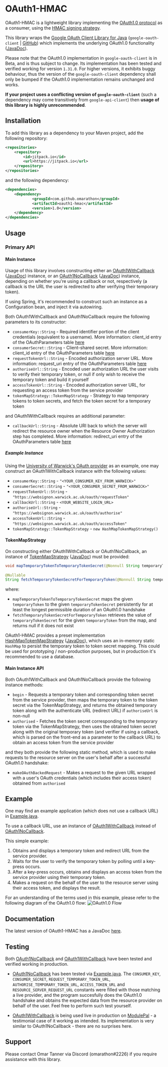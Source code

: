 # OAuth1-HMAC

OAuth1-HMAC is a lightweight library implementing the [OAuth1.0 protocol](https://en.wikipedia.org/wiki/OAuth) as a consumer, using the [HMAC signing strategy](https://en.wikipedia.org/wiki/HMAC).

This library wraps the [Google OAuth Client Library for Java](https://developers.google.com/api-client-library/java/google-oauth-java-client) (`google-oauth-client` | [GitHub](https://github.com/googleapis/google-oauth-java-client)) which implements the underlying OAuth1.0 functionality ([JavaDoc](https://googleapis.dev/java/google-oauth-client/1.25.0/com/google/api/client/auth/oauth/package-summary.html)).

Please note that the OAuth1.0 implementation in `google-oauth-client` is in Beta, and is thus subject to change. Its implementation has been tested and verified working for version `1.31.0`. For higher versions, it exhibits buggy behaviour, thus the version of the `google-oauth-client` dependency shall only be bumped if the OAuth1.0 implementation remains unchanged and works.
 
**If your project uses a conflicting version of `google-oauth-client`** (such a dependency may come transitively from `google-api-client`) then **usage of this library is highly unrecommended**.

## Installation

To add this library as a dependency to your Maven project, add the following repository:

```xml
<repositories>
	<repository>
		<id>jitpack.io</id>
		<url>https://jitpack.io</url>
	</repository>
</repositories>
```

and the following dependency:
```xml
<dependencies>
	<dependency>
	    	<groupId>com.github.omarathon</groupId>
	    	<artifactId>oauth1-hmac</artifactId>
	    	<version>1.0</version>
	</dependency>
</dependencies>
```

## Usage

### Primary API

#### Main Instance

Usage of this library involves constructing either an [OAuth1WithCallback](src/main/java/oauth1/OAuth1WithCallback.java) ([JavaDoc](https://omarathon.github.io/oauth1-hmac/oauth1/OAuth1WithCallback.html)) instance, or an [OAuth1NoCallback](src/main/java/oauth1/OAuth1NoCallback.java) ([JavaDoc](https://omarathon.github.io/oauth1-hmac/oauth1/OAuth1NoCallback.html)) instance, depending on whether you're using a callback or not, respectively (a callback is the URL the user is redirected to after verifying their temporary token).

If using Spring, it's recommended to construct such an instance as a Configuration bean, and inject it via autowiring.

Both OAuth1WithCallback and OAuth1NoCallback require the following parameters to its constructor:
* `consumerKey::String` - Required identifier portion of the client credentials (equivalent to a username). More information: client_id entry of the OAuthParameters table [here](https://www.iana.org/assignments/oauth-parameters/oauth-parameters.xhtml)
* `consumerSecret::String` -  Client-shared secret. More information: client_id entry of the OAuthParameters table [here](https://www.iana.org/assignments/oauth-parameters/oauth-parameters.xhtml)
* `requestTokenUrl::String` -  Encoded authorization server URL. More information: request_uri entry of the OAuthParameters table [here](https://www.iana.org/assignments/oauth-parameters/oauth-parameters.xhtml)
* `authoriseUrl::String` -  Encoded user authorization URL the user visits to verify their temporary token, or null if only wish to receive the temporary token and build it yourself
* `accessTokenUrl::String` -  Encoded authorization server URL, for requesting an access token from the service provider
* `tokenMapStrategy::TokenMapStrategy` -  Strategy to map temporary tokens to token secrets, and fetch the token secret for a temporary token

and OAuth1WithCallback requires an additional parameter:
* `callbackUrl::String` -  Absolute URI back to which the server will redirect the resource owner when the Resource Owner Authorization step has completed. More information: redirect_uri entry of the OAuthParameters table [here](https://www.iana.org/assignments/oauth-parameters/oauth-parameters.xhtml)

##### Example Instance

Using the [University of Warwick's OAuth provider](https://warwick.ac.uk/services/its/servicessupport/web/sign-on/help/oauth/apis/) as an example, one may construct an OAuth1WithCallback instance with the following values:
* `consumerKey::String` - `"<YOUR_CONSUMER_KEY_FROM_WARWICK>"`
* `consumerSecret::String` - `"<YOUR_CONSUMER_SECRET_FROM_WARWICK>"`
* `requestTokenUrl::String` - `"https://websignon.warwick.ac.uk/oauth/requestToken"`
* `callbackUrl::String` - `<YOUR_WEBSITE_LOGIN_URL>`
* `authoriseUrl::String` - `"https://websignon.warwick.ac.uk/oauth/authorise"`
* `accessTokenUrl::String` - `"https://websignon.warwick.ac.uk/oauth/accessToken"`
* `tokenMapStrategy::TokenMapStrategy` - `new HashMapTokenMapStrategy()`

#### TokenMapStrategy

On constructing either OAuth1WithCallback or OAuth1NoCallback, an instance of [TokenMapStrategy](src/main/java/oauth1/strategy/TokenMapStrategy.java) ([JavaDoc](https://omarathon.github.io/oauth1-hmac/oauth1/strategy/TokenMapStrategy.html)) must be provided:

```java
void mapTemporaryTokenToTemporaryTokenSecret(@Nonnull String temporaryToken, @Nonnull String temporaryTokenSecret) throws TokenMapException
    
@Nullable
String fetchTemporaryTokenSecretForTemporaryToken(@Nonnull String temporaryToken) throws TokenMapException
```

where:
 * `mapTemporaryTokenToTemporaryTokenSecret` maps the given `temporaryToken` to the given `temporaryTokenSecret` persistently for at least the longest permissible duration of an OAuth1.0 handshake
 * `fetchTemporaryTokenSecretForTemporaryToken` retrieves the value of `temporaryTokenSecret` for the given `temporaryToken` from the map, and returns null if it does not exist

OAuth1-HMAC provides a preset implementation [HashMapTokenMapStrategy](src/main/java/oauth1/strategy/preset/HashMapTokenMapStrategy.java) ([JavaDoc](https://omarathon.github.io/oauth1-hmac/oauth1/strategy/preset/HashMapTokenMapStrategy.html)), which uses an in-memory static `HashMap` to persist the temporary token to token secret mapping. This could be used for prototyping / non-production purposes, but in production it's recommended to use a database.

#### Main Instance API

Both OAuth1WithCallback and OAuth1NoCallback provide the following instance methods:

* `begin` - Requests a temporary token and corresponding token secret from the service provider, then maps the temporary token to the token secret via the TokenMapStrategy, and returns the obtained temporary token along with the authenticate URL (redirect URL) if `authoriseUrl` is non-null
* `authorised` - Fetches the token secret corresponding to the temporary token via the TokenMapStrategy, then uses the obtained token secret along with the original temporary token (and verifier if using a callback, which is parsed on the front-end as a parameter to the callback URL) to obtain an access token from the service provider

and they both provide the following static method, which is used to make requests to the resource server on the user's behalf after a successful OAuth1.0 handshake:

* `makeOAuthBackedRequest` - Makes a request to the given URL wrapped with a user's OAuth credentials (which includes their access token) obtained from `authorised`


## Example
 
One may find an example application (which does not use a callback URL) in [Example.java](src/test/java/example/Example.java).

To use a callback URL, use an instance of [OAuth1WithCallback](src/main/java/oauth1/OAuth1WithCallback.java) instead of [OAuth1NoCallback](src/main/java/oauth1/OAuth1NoCallback.java).
 
This simple example:
1. Obtains and displays a temporary token and redirect URL from the service provider.
1. Waits for the user to verify the temporary token by polling until a key-press occurs.
1. After a key-press occurs, obtains and displays an access token from the service provider using their temporary token.
1. Makes a request on the behalf of the user to the resource server using their access token, and displays the result.

For an understanding of the terms used in this example, please refer to the following diagram of the OAuth1.0 flow:
![OAuth1.0 Flow](https://support.smartbear.com/readyapi/docs/_images/requests/auth/types/oauth1/about-flow.png)
 
## Documentation
 
The latest version of OAuth1-HMAC has a JavaDoc [here](https://omarathon.github.io/oauth1-hmac/).

## Testing

Both [OAuth1NoCallback](src/main/java/oauth1/OAuth1NoCallback.java) and [OAuth1WithCallback](src/main/java/oauth1/OAuth1WithCallback.java) have been tested and verified working in production.

* [OAuth1NoCallback](src/main/java/oauth1/OAuth1NoCallback.java) has been tested via [Example.java](src/test/java/example/Example.java). The `CONSUMER_KEY`, `CONSUMER_SECRET`, `REQUEST_TEMPORARY_TOKEN_URL`, `AUTHORISE_TEMPORARY_TOKEN_URL`, `ACCESS_TOKEN_URL` and `RESOURCE_SERVER_REQUEST_URL` constants were filled with those matching a live provider, and the program succesfully does the OAuth1.0 handshake and obtains the expected data from the resource provider on behalf of the user. Feel free to perform such test yourself.

* [OAuth1WithCallback](src/main/java/oauth1/OAuth1WithCallback.java) is being used live in production on [ModulePal](https://modulepal.com) - a testimonial case of it working as intended. Its implementation is very similar to OAuth1NoCallback - there are no surprises here.

## Support

Please contact Omar Tanner via Discord (omarathon#2226) if you require assistance with this library.
